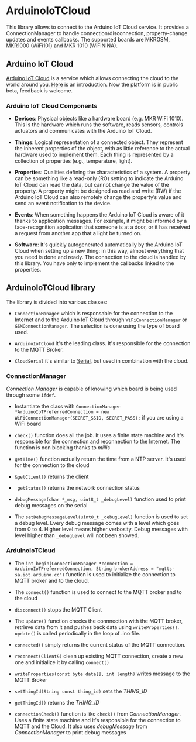 # ArduinoIoTCloud

This library allows to connect to the Arduino IoT Cloud service. It provides a ConnectionManager to handle connection/disconnection, property-change updates and events callbacks.
The supported boards are MKRGSM, MKR1000 (WiFi101) and MKR 1010 (WiFiNINA).

## Arduino IoT Cloud

[Arduino IoT Cloud](https://create.arduino.cc/iot/things) is a service which allows connecting the cloud to the world around you. [Here](https://www.arduino.cc/en/IoT/HomePage) is an introduction.
Now the platform is in public beta, feedback is welcome.


### Arduino IoT Cloud Components

- **Devices**: Physical objects like a hardware board (e.g. MKR WiFi 1010). This is the hardware which runs the software, reads sensors, controls actuators and communicates with the Arduino IoT Cloud.

- **Things**: Logical representation of a connected object. They represent the inherent properties of the object, with as little reference to the actual hardware used to implement them. Each thing is represented by a collection of properties (e.g., temperature, light).

- **Properties**: Qualities defining the characteristics of a system. A property can be something like a read-only (RO) setting to indicate the Arduino IoT Cloud can read the data, but cannot change the value of the property. A property might be designed as read and write (RW) if the Arduino IoT Cloud can also remotely change the property’s value and send an event notification to the device.

- **Events**: When something happens the Arduino IoT Cloud is aware of it thanks to application messages. For example, it might be informed by a face-recognition application that someone is at a door, or it has received a request from another app that a light be turned on.

- **Software**: It's quickly autogenerated automatically by the Arduino IoT Cloud when setting up a new thing: in this way, almost everything that you need is done and ready. The connection to the cloud is handled by this library. You have only to implement the callbacks linked to the properties.

## ArduinoIoTCloud library

The library is divided into various classes:
- `ConnectionManager` which is responsable for the connection to the Internet and to the Arduino IoT Cloud through `WiFiConnectionManager` or `GSMConnectionManager`. The selection is done using the type of board used.

- `ArduinoIoTCloud` it's the leading class. It's responsible for the connection to the MQTT Broker.

- `CloudSerial` it's similar to [Serial](https://www.arduino.cc/reference/en/language/functions/communication/serial/), but used in combination with the cloud.

### ConnectionManager

*Connection Manager* is capable of knowing which board is being used through some `ifdef`.

- Instantiate the class with `ConnectionManager *ArduinoIoTPreferredConnection = new WiFiConnectionManager(SECRET_SSID, SECRET_PASS);` if you are using a WiFi board

- `check()` function does all the job. It uses a finite state machine and it's responsible for the connection and reconnection to the Internet. The function is non blocking thanks to *millis*

- `getTime()` function actually return the time from a NTP server. It's used for the connection to the cloud

- `&getClient()` returns the client

- `	getStatus()` returns the network connection status

- `debugMessage(char *_msg, uint8_t _debugLevel)` function used to print debug messages on the serial

- The `setDebugMessageLevel(uint8_t _debugLevel)` function is used to set a debug level. Every debug message comes with a level which goes from 0 to 4. Higher level means higher verbosity. Debug messages with level higher than `_debugLevel` will not been showed.

### ArduinoIoTCloud

- The `int begin(ConnectionManager *connection = ArduinoIoTPreferredConnection, String brokerAddress = "mqtts-sa.iot.arduino.cc")` function is used to initialize the connection to MQTT broker and to the cloud.

- The `connect()` function is used to connect to the MQTT broker and to the cloud

- `disconnect()` stops the MQTT Client

- The `update()` function checks the connnection with the MQTT broker, retrieve data from it and pushes back data using `writeProperties()`. `update()` is called periodically in the loop of .ino file.

- `connected()` simply returns the current status of the MQTT connection.

- `reconnect(Client&)` clean up existing MQTT connection, create a new one and initialize it by calling `connect()`

- `writeProperties(const byte data[], int length)` writes message to the MQTT Broker

- `setThingId(String const thing_id)` sets the *THING_ID*

- `getThingId()` returns the *THING_ID*

- `connectionCheck()` function is like `check()` from *ConnectionManager*. Uses a finite state machine and it's responsible for the connection to MQTT and the Cloud. It also uses *debugMessage* from *ConnectionManager* to print debug messages